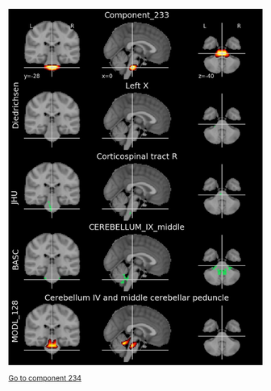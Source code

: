 


![233](preliminary/233.jpg "Component 233")

[Go to component 234](https://parietal-inria.github.io/MODL_atlas/512/234 "Component 234")